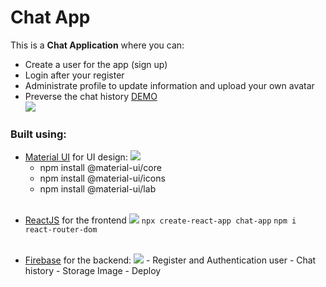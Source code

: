 # Chat App

This is a **Chat Application** where you can:

- Create a user for the app (sign up)
- Login after your register
- Administrate profile to update information and upload your own avatar
- Preverse the chat history
  [DEMO](https://chat-app-c457f.web.app/)
  <br>
  ![](https://i.ibb.co/VpSJTT3/chat-app-c457f-web-app-login-1.png)

### Built using:

- [Material UI](https://material-ui.com/getting-started/installation/) for UI design:
  ![](https://miro.medium.com/max/3374/1*FDNeKIUeUnf0XdqHmi7nsw.png)
  - npm install @material-ui/core
  - npm install @material-ui/icons
  - npm install @material-ui/lab
    <br>
    <br>

* [ReactJS](https://reactjs.org/) for the frontend
  ![](https://miro.medium.com/max/3840/0*oZLL-N4dGNlBe4Oh.png)
  `npx create-react-app chat-app`
  `npm i react-router-dom`
  <br>
  <br>

* [Firebase](https://firebase.google.com/) for the backend:
  ![](https://i.ytimg.com/vi/rAcWLPQIL38/maxresdefault.jpg) - Register and Authentication user - Chat history - Storage Image - Deploy
